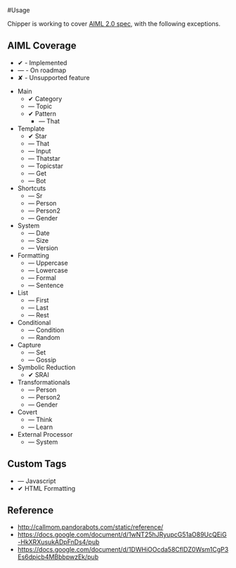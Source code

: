 #Usage

Chipper is working to cover [AIML 2.0 spec](https://docs.google.com/document/d/1wNT25hJRyupcG51aO89UcQEiG-HkXRXusukADpFnDs4/pub), with the following exceptions.

## AIML Coverage

- ✔ - Implemented
- — - On roadmap
- ✘ - Unsupported feature

* Main
  * ✔ Category
  * — Topic
  * ✔ Pattern
    * — That
* Template
  * ✔ Star
  * — That
  * — Input
  * — Thatstar
  * — Topicstar
  * — Get
  * — Bot
* Shortcuts
  * — Sr
  * — Person
  * — Person2
  * — Gender
* System
  * — Date
  * — Size
  * — Version
* Formatting
  * — Uppercase
  * — Lowercase
  * — Formal
  * — Sentence
* List
  * — First
  * — Last
  * — Rest
* Conditional
  * — Condition
  * — Random
* Capture
  * — Set
  * — Gossip
* Symbolic Reduction
  * ✔ SRAI
* Transformationals
  * — Person
  * — Person2
  * — Gender
* Covert
  * — Think
  * — Learn
* External Processor
  * — System

## Custom Tags

* — Javascript
* ✔ HTML Formatting

## Reference

- http://callmom.pandorabots.com/static/reference/
- https://docs.google.com/document/d/1wNT25hJRyupcG51aO89UcQEiG-HkXRXusukADpFnDs4/pub
- https://docs.google.com/document/d/1DWHiOOcda58CflDZ0Wsm1CgP3Es6dpicb4MBbbpwzEk/pub